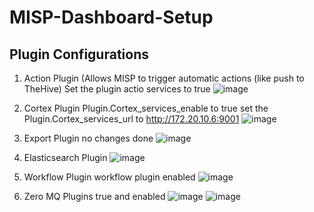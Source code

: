 # MISP-Dashboard-Setup

## Plugin Configurations

1. Action Plugin (Allows MISP to trigger automatic actions (like push to TheHive)
   Set the plugin actio services to true
  ![image](https://github.com/user-attachments/assets/9508d860-0611-4bf0-b6f4-8db346c8217b)


2. Cortex Plugin
   Plugin.Cortex_services_enable to true
   set the Plugin.Cortex_services_url to http://172.20.10.6:9001
   ![image](https://github.com/user-attachments/assets/bee5f46b-de50-4a7f-842b-3cd315b3ad99)
   

3. Export Plugin
   no changes done
   ![image](https://github.com/user-attachments/assets/a3de0d12-8b1d-4868-90fb-f74f0b902699)

4. Elasticsearch Plugin
   ![image](https://github.com/user-attachments/assets/8a264958-e131-4daf-a4b8-610777d5c485)

5. Workflow Plugin
   workflow plugin enabled
   ![image](https://github.com/user-attachments/assets/7742d7cf-f5a1-4458-b634-b6592ba302f2)

6. Zero MQ Plugins
   true and enabled
   ![image](https://github.com/user-attachments/assets/4ac54e23-0705-4246-8751-9cc2b3b62da6)
   ![image](https://github.com/user-attachments/assets/5e3a8655-e7c0-4320-be4c-7b39b37b1e2e)



